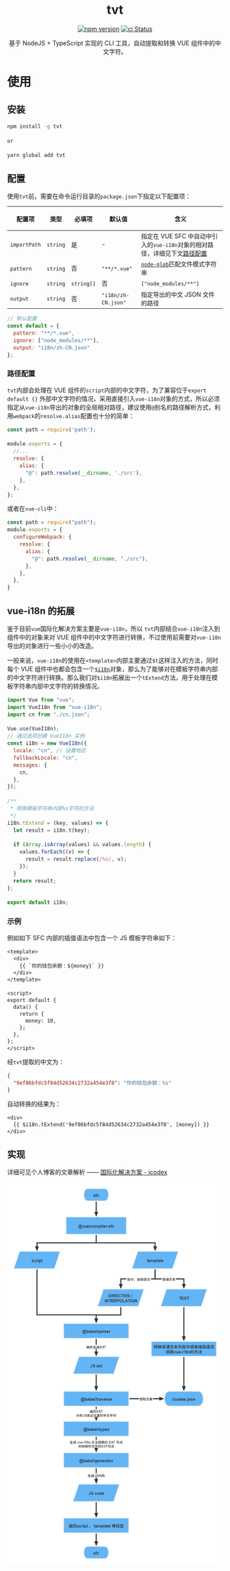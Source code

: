 <h1 align="center">tvt</h1>
<p align="center">
  <a href="https://badge.fury.io/js/tvt"><img src="https://badge.fury.io/js/tvt.svg" alt="npm version" height="18"></a>
  <a href="https://github.com/wood3n/tvt/actions"><img src="https://github.com/wood3n/tvt/actions/workflows/ci.yml/badge.svg" alt="ci Status"></a>
</p>
<p align="center">
基于 NodeJS + TypeScript 实现的 CLI 工具，自动提取和转换 VUE 组件中的中文字符。
</p>

# 使用

## 安装

```bash
npm install -g tvt

or

yarn global add tvt
```

## 配置

使用`tvt`前，需要在命令运行目录的`package.json`下指定以下配置项：

| 配置项       | 类型                | <p wrap="no">必填项</p> | 默认值                | 含义                                                         |
| ------------ | ------------------- | ----------------------- | --------------------- | ------------------------------------------------------------ |
| `importPath` | `string`            | 是                      | -                     | 指定在 VUE SFC 中自动中引入的`vue-i18n`对象的相对路径，详细见下文[路径配置](#alias) |
| `pattern`    | `string`            | 否                      | `"**/*.vue"`          | [`node-glob`](https://github.com/isaacs/node-glob#glob-primer)匹配文件模式字符串 |
| `ignore`     | `string`|`string[]` | 否                      | `["node_modules/**"]` | [`node-glob`](https://github.com/isaacs/node-glob#options)配置项`ignore` |
| `output`     | `string`            | 否                      | `"i18n/zh-CN.json"`   | 指定导出的中文 JSON 文件的路径                               |

```js
// 默认配置
const default = {
  pattern: "**/*.vue",
  ignore: ["node_modules/**"],
  output: "i18n/zh-CN.json"
};
```

<h3 id="alias">路径配置</h3>

`tvt`内部会处理在 VUE 组件的`script`内部的中文字符，为了兼容位于`export default {}` 外部中文字符的情况，采用直接引入`vue-i18n`对象的方式，所以必须指定从`vue-i18n`导出的对象的全局相对路径，建议使用`@`别名的路径解析方式，利用`webpack`的`resolve.alias`配置也十分的简单：

```js
const path = require('path');

module.exports = {
  //...
  resolve: {
    alias: {
      "@": path.resolve(__dirname, './src'),
    },
  },
};
```

或者在`vue-cli`中：

```js
const path = require("path");
module.exports = {
  configureWebpack: {
    resolve: {
      alias: {
        "@": path.resolve(__dirname, "./src"),
      },
    },
  },
}
```

## vue-i18n 的拓展

鉴于目前`vue`国际化解决方案主要是`vue-i18n`，所以 `tvt`内部结合`vue-i18n`注入到组件中的对象来对 VUE 组件中的中文字符进行转换，不过使用前需要对`vue-i18n`导出的对象进行一些小小的改造。

一般来说，`vue-i18n`的使用在`<template>`内部主要通过`$t`这样注入的方法，同时每个 VUE 组件中也都会包含一个[`$i18n`](https://kazupon.github.io/vue-i18n/zh/api/#注入属性)对象，那么为了能够对在模板字符串内部的中文字符进行转换。那么我们对`$i18n`拓展出一个`tExtend`方法，用于处理在模板字符串内部中文字符的转换情况。

```js
import Vue from "vue";
import VueI18n from "vue-i18n";
import cn from "./cn.json";

Vue.use(VueI18n);
// 通过选项创建 VueI18n 实例
const i18n = new VueI18n({
  locale: "cn", // 设置地区
  fallbackLocale: "cn",
  messages: {
    cn,
  },
});

/**
 * 转换模板字符串内部%s字符的方法
 */
i18n.tExtend = (key, values) => {
  let result = i18n.t(key);

  if (Array.isArray(values) && values.length) {
    values.forEach((v) => {
      result = result.replace(/%s/, v);
    });
  }
  return result;
};

export default i18n;
```

### 示例

例如如下 SFC 内部的插值语法中包含一个 JS 模板字符串如下：

```vue
<template>
  <div>
    {{ `你的钱包余额：${money}` }}
  </div>
</template>

<script>
export default {
  data() {
    return {
      money: 10,
    };
  },
};
</script>
```

经`tvt`提取的中文为：

```json
{
  "9ef86bfdc5f84d52634c2732a454e3f8": "你的钱包余额：%s"
}
```

自动转换的结果为：

```vue
<div>
  {{ $i18n.tExtend('9ef86bfdc5f84d52634c2732a454e3f8', [money]) }}
</div>
```

## 实现

详细可见个人博客的文章解析 —— [国际化解决方案 - icodex](https://icodex.me/blog/vue国际化文案自动提取)

![tvt](./public/tvt.png)
